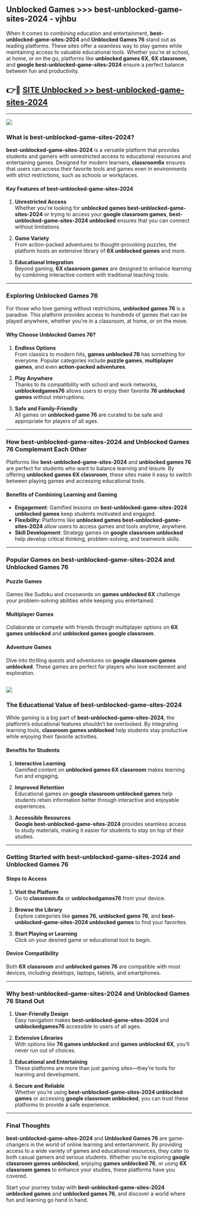 ## Unblocked Games >>> best-unblocked-game-sites-2024 - vjhbu 

When it comes to combining education and entertainment, **best-unblocked-game-sites-2024** and **Unblocked Games 76** stand out as leading platforms. These sites offer a seamless way to play games while maintaining access to valuable educational tools. Whether you're at school, at home, or on the go, platforms like **unblocked games 6X**, **6X classroom**, and **google best-unblocked-game-sites-2024** ensure a perfect balance between fun and productivity.
## 👉🔴 [SITE Unblocked >> best-unblocked-game-sites-2024](http://unblockedgames.edu.pl?title=best-unblocked-game-sites-2024&ref=24J)
---
<a href="http://unblockedgames.edu.pl?title=best-unblocked-game-sites-2024&ref=24J/"><img src="https://github.com/user-attachments/assets/438f12ca-57a4-47a3-8ead-c64da593a1e5"/></a>
### What is best-unblocked-game-sites-2024?  

**best-unblocked-game-sites-2024** is a versatile platform that provides students and gamers with unrestricted access to educational resources and entertaining games. Designed for modern learners, **classroom6x** ensures that users can access their favorite tools and games even in environments with strict restrictions, such as schools or workplaces.  

#### Key Features of best-unblocked-game-sites-2024  

1. **Unrestricted Access**  
   Whether you're looking for **unblocked games best-unblocked-game-sites-2024** or trying to access your **google classroom games**, **best-unblocked-game-sites-2024 unblocked** ensures that you can connect without limitations.  

2. **Game Variety**  
   From action-packed adventures to thought-provoking puzzles, the platform hosts an extensive library of **6X unblocked games** and more.  

3. **Educational Integration**  
   Beyond gaming, **6X classroom games** are designed to enhance learning by combining interactive content with traditional teaching tools.  



---

### Exploring Unblocked Games 76  

For those who love gaming without restrictions, **unblocked games 76** is a paradise. This platform provides access to hundreds of games that can be played anywhere, whether you're in a classroom, at home, or on the move.  

#### Why Choose Unblocked Games 76?  

1. **Endless Options**  
   From classics to modern hits, **games unblocked 76** has something for everyone. Popular categories include **puzzle games**, **multiplayer games**, and even **action-packed adventures**.  

2. **Play Anywhere**  
   Thanks to its compatibility with school and work networks, **unblockedgames76** allows users to enjoy their favorite **76 unblocked games** without interruptions.  

3. **Safe and Family-Friendly**  
   All games on **unblocked game 76** are curated to be safe and appropriate for players of all ages.  

---

### How best-unblocked-game-sites-2024 and Unblocked Games 76 Complement Each Other  

Platforms like **best-unblocked-game-sites-2024** and **unblocked games 76** are perfect for students who want to balance learning and leisure. By offering **unblocked games 6X classroom**, these sites make it easy to switch between playing games and accessing educational tools.  

#### Benefits of Combining Learning and Gaming  

- **Engagement**: Gamified lessons on **best-unblocked-game-sites-2024 unblocked games** keep students motivated and engaged.  
- **Flexibility**: Platforms like **unblocked games best-unblocked-game-sites-2024** allow users to access games and tools anytime, anywhere.  
- **Skill Development**: Strategy games on **google classroom unblocked** help develop critical thinking, problem-solving, and teamwork skills.  

---

### Popular Games on best-unblocked-game-sites-2024 and Unblocked Games 76  

#### Puzzle Games  

Games like Sudoku and crosswords on **games unblocked 6X** challenge your problem-solving abilities while keeping you entertained.  

#### Multiplayer Games  

Collaborate or compete with friends through multiplayer options on **6X games unblocked** and **unblocked games google classroom**.  

#### Adventure Games  

Dive into thrilling quests and adventures on **google classroom games unblocked**. These games are perfect for players who love excitement and exploration.  

<a href="http://download.freeplayer.one?title=best-unblocked-game-sites-2024&ref=23D/"><img src="https://github.com/user-attachments/assets/fe0c3e91-c8e1-489c-acf0-e2f614c12fb8"/></a>
---

### The Educational Value of best-unblocked-game-sites-2024  

While gaming is a big part of **best-unblocked-game-sites-2024**, the platform’s educational features shouldn’t be overlooked. By integrating learning tools, **classroom games unblocked** help students stay productive while enjoying their favorite activities.  

#### Benefits for Students  

1. **Interactive Learning**  
   Gamified content on **unblocked games 6X classroom** makes learning fun and engaging.  

2. **Improved Retention**  
   Educational games on **google classroom unblocked games** help students retain information better through interactive and enjoyable experiences.  

3. **Accessible Resources**  
   **Google best-unblocked-game-sites-2024** provides seamless access to study materials, making it easier for students to stay on top of their studies.  

---

### Getting Started with best-unblocked-game-sites-2024 and Unblocked Games 76  

#### Steps to Access  

1. **Visit the Platform**  
   Go to **classroom.6x** or **unblockedgames76** from your device.  

2. **Browse the Library**  
   Explore categories like **games 76**, **unblocked game 76**, and **best-unblocked-game-sites-2024 unblocked games** to find your favorites.  

3. **Start Playing or Learning**  
   Click on your desired game or educational tool to begin.  

#### Device Compatibility  

Both **6X classroom** and **unblocked games 76** are compatible with most devices, including desktops, laptops, tablets, and smartphones.  

---

### Why best-unblocked-game-sites-2024 and Unblocked Games 76 Stand Out  

1. **User-Friendly Design**  
   Easy navigation makes **best-unblocked-game-sites-2024** and **unblockedgames76** accessible to users of all ages.  

2. **Extensive Libraries**  
   With options like **76 games unblocked** and **games unblocked 6X**, you’ll never run out of choices.  

3. **Educational and Entertaining**  
   These platforms are more than just gaming sites—they’re tools for learning and development.  

4. **Secure and Reliable**  
   Whether you’re using **best-unblocked-game-sites-2024 unblocked games** or accessing **google classroom unblocked**, you can trust these platforms to provide a safe experience.  

---

### Final Thoughts  

**best-unblocked-game-sites-2024** and **Unblocked Games 76** are game-changers in the world of online learning and entertainment. By providing access to a wide variety of games and educational resources, they cater to both casual gamers and serious students. Whether you’re exploring **google classroom games unblocked**, enjoying **games unblocked 76**, or using **6X classroom games** to enhance your studies, these platforms have you covered.  

Start your journey today with **best-unblocked-game-sites-2024 unblocked games** and **unblocked games 76**, and discover a world where fun and learning go hand in hand.  